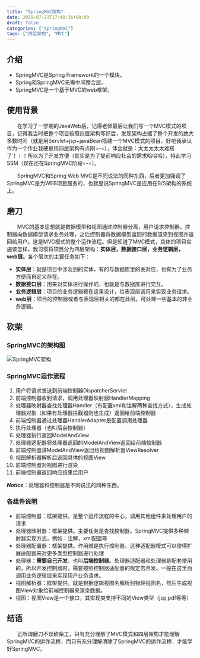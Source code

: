 ```yaml
---
title: "SpringMVC架构"
date: 2019-07-23T17:48:36+08:00
draft: false
categories: ["SpringMVC"]
tags: ["四层架构", "MVC"]
---
```


## 介绍

- SpringMVC是Spring Framework的一个模块。  
- Spring和SpringMVC无需中间整合层。  
- SpringMVC是一个基于MVC的web框架。  

## 使用背景

&emsp;&emsp;在学习了一学期的JavaWeb后，记得老师最后让我们写一个MVC模式的项目，记得我当时把整个项目按照四层架构写好后，发现架构占据了整个开发的绝大多数时间（就是用Servlet+jsp+javaBean搭建一个MVC模式的项目，好吧我承认作为一个作业我硬是用四层架构有点刚=-=），体会就是：太太太太太难搭了！！！所以为了开发方便（其实是为了提前响应社会的需求哈哈哈），特此学习SSM（现在还在SpringMVC阶段=-=）。  
  
&emsp;&emsp;SpringMVC和Spring Web MVC是不同说法的同种东西，后者更加强调了SpringMVC是为WEB项目服务的，也就是说SpringMVC是应用在B/S架构的系统上。  

## 磨刀

&emsp;&emsp;MVC的基本思想就是数据模型和视图通过控制器分离，用户请求控制器，控制器向数据模型请求业务处理，之后控制器将数据模型返回的数据渲染到视图并返回给用户。这是MVC模式的整个运作流程。但是知道了MVC模式，具体的项目实施该怎样，我习惯将项目分为四层架构：**实体层，数据接口层，业务逻辑层，web层**。各个层次的主要任务如下：    

- **实体层**：就是项目中涉及到的实体，有的与数据库里的表对应，也有为了业务方便而自定义存在。  
- **数据接口层**：用来对实体进行操作的，也就是与数据库进行交互。   
- **业务逻辑层**：项目的业务逻辑都在这里设计，给表现层调用来实现业务请求。  
- **web层**：项目的控制器或者与表现层相关的都在此层。可处理一些基本的非业务逻辑。  
  
## 砍柴

### SpringMVC的架构图

![SpringMVC架构][pic0]  
### SpringMVC运作流程

1. 用户将请求发送到前端控制器DispatcherServlet  
2. 前端控制器收到请求，调用处理器映射器HandlerMapping  
3. 处理器映射器查找处理器Handler（有配置xml和注解两种查找方式），生成处理器对象（如果有处理器拦截器则也生成）返回给前端控制器 
4. 前端控制器通过处理器HandlerAdapter是配置调用处理器  
5. 执行处理器（也叫后台控制器）  
6. 处理器执行返回ModelAndView  
7. 处理器适配器将处理器返回的ModelAndView返回给前端控制器  
8. 前端控制器讲ModelAndView返回给视图解析器ViewResolver  
9. 视图解析器解析后返回具体的视图View  
10. 前端控制器对视图进行渲染  
11. 前端控制器返回响应结果给用户  
  
***Notice***：处理器和控制器是不同说法的同种东西。  
   
### 各组件说明

- 前端控制器：框架提供。是整个运作流程的中心，调用其他组件来处理用户的请求  
- 处理器映射器：框架提供。主要任务是查找控制器。SpringMVC提供多种映射器实现方式，例如：注解，xml配置等  
- 处理器配置器：框架提供。作用就是执行控制器。这种适配器模式可以使得扩展适配器来对更多类型控制器进行处理  
- 处理器：**需要自己开发**。也叫**后端控制器**。处理器适配器和处理器是配套使用的，所以开发控制器时，需要按照控制器适配器的规定去开发。一般在这里面调用业务逻辑层来实现用户业务请求。  
- 视图解析器：框架提供。就是根据逻辑视图名解析到物理视图名，然后生成视图View对象给前端控制器来渲染数据。  
- 视图：视图View是一个接口，其实现类支持不同的View类型（jsp,pdf等等）  

## 结语

&emsp;&emsp;正所谓磨刀不误砍柴工，只有充分理解了MVC模式和四层架构才能理解SpringMVC的运作流程，而只有充分理解清除了SpringMVC的运作流程，才能学好SpringMVC。  
  
[pic0]:./../media/SpringMVC架构.png